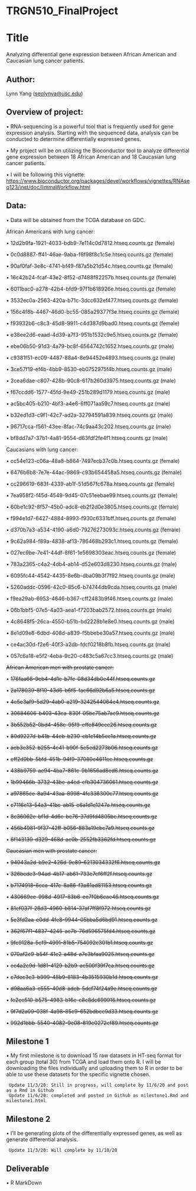 # TRGN510_FinalProject

# Title
Analyzing differential gene expression between African American and Caucasian lung cancer patients.

## Author: 
Lynn Yang (seolynya@usc.edu)

## Overview of project:
•	RNA-sequencing is a powerful tool that is frequently used for gene expression analysis. Starting with the sequenced data, analysis can be conducted to determine differentially expressed genes. 

•	My project will be on utilizing the Bioconductor tool to analyze differential gene expression between 18 African American and 18 Caucasian lung cancer patients.  

•	I will be following this vignette: https://www.bioconductor.org/packages/devel/workflows/vignettes/RNAseq123/inst/doc/limmaWorkflow.html

## Data:
•	Data will be obtained from the TCGA database on GDC.

African Americans with lung cancer: 

• 12d2b9fa-1921-4033-bdb9-7e114c0d7812.htseq.counts.gz (female)

• 0c0d8887-ff41-46ae-9aba-f6f98f8c1c5e.htseq.counts.gz (female)

• 90af0faf-3e8c-4741-bf49-f87a5b21d54c.htseq.counts.gz (female)

• 16c42b24-fcaf-43e2-8f52-d7488f82257b.htseq.counts.gz (female)

• 6011bac0-a278-42b4-bfd9-97f1b618926e.htseq.counts.gz (female)

• 3532ec0a-2563-420a-b71c-3dcc632ef477.htseq.counts.gz (female)

• 156c4f8b-4467-46d0-bc55-085a29377f3e.htseq.counts.gz (female)

• f93932b6-c8c3-45d8-9911-c4d387d9bad0.htseq.counts.gz (female)

• e38ee2d6-eaad-4d39-a7f3-951b1532c9e5.htseq.counts.gz (female)

• ebe06b50-91d3-4a79-bc8f-6564742c1652.htseq.counts.gz (male)

• c9381f51-ec09-4487-88a4-8e94452e4893.htseq.counts.gz (male)

• 3ce57f19-ef4b-4bb9-8530-eb0752975f4b.htseq.counts.gz (male)

• 2cea6dae-c807-428b-90c8-617b260d3975.htseq.counts.gz (male)

• f67ccdd6-1577-45fd-9e49-251b289d1179.htseq.counts.gz (male)

• ac5bc405-b210-4bf3-a4e6-6ff071aa59c7.htseq.counts.gz (male)

• b32ed1d3-c9f1-42c7-ad2a-32794591a839.htseq.counts.gz (male)

• 96717cca-f561-43ee-8fac-74c9aa43c202.htseq.counts.gz (male)

• bf8dd7a7-37b1-4a81-9554-d63fdf2fe4f1.htseq.counts.gz (male)

Caucasians with lung cancer:

• cc54e123-c06a-48a8-b864-7497ecb37c0b.htseq.counts.gz (female)

• 6476b6b8-7e7e-44ac-9869-c93b654458a5.htseq.counts.gz (female)

• cc296619-683f-4339-ab1f-51d567fc678a.htseq.counts.gz (female)

• 7ea958f2-f45d-4549-9d45-07c51eebae99.htseq.counts.gz (female)

• 60be1c92-8f57-45b0-adc8-eb2f2d0e3805.htseq.counts.gz (female)

• f994e1d7-6427-4884-8993-f930c6331bff.htseq.counts.gz (female)

• d370b7a3-a534-4190-a6d0-79276273093c.htseq.counts.gz (female)

• 9c62a984-f89a-4838-af13-786468b293c1.htseq.counts.gz (female)

• 027ec9be-7e41-44df-8f61-1e5698303eac.htseq.counts.gz (female)

• 783a2365-c4a2-4db4-ab14-d52e603d8230.htseq.counts.gz (male)

• 6095fc44-4542-4435-8e6b-dba09b3f7f92.htseq.counts.gz (male)

• 5260addc-0596-42c0-85c6-b74744db9cda.htseq.counts.gz (male)

• f9ea29ab-6953-4646-b367-cff2483b9f46.htseq.counts.gz (male)

• 06b1bbf5-07e5-4a03-aea1-f7203bab2572.htseq.counts.gz (male)

• 4c8648f5-26ca-4550-b51b-bd2228b1e8e0.htseq.counts.gz (male)

• 8e1d09e8-6dbd-408d-a839-f5bbebe30a57.htseq.counts.gz (male)

• ce4ac30d-f2e6-40f3-a2db-fdcf0218b8fb.htseq.counts.gz (male)

• 057c6a18-e5f2-4eba-9c20-c483c5a67cc3.htseq.counts.gz (male)

~~African American men with prostate cancer:~~
         
• ~~176faa66-9eb4-4d1e-b7fe-08d34db0e44f.htseq.counts.gz~~

•	~~2a178039-8f10-43d6-b6f5-fae66d92b6a5.htseq.counts.gz~~

•	~~4e5e3af9-5d29-4ab0-a219-3242544064e4.htseq.counts.gz~~

•	~~30684606-b403-43ca-830f-05bc75ab7ac9.htseq.counts.gz~~

•	~~3b552b52-0bd4-458c-95f9-effe849ecc26.htseq.counts.gz~~

•	~~80d9227d-b41b-44eb-b230-cb1c14b5ee1a.htseq.counts.gz~~

•	~~acb3e352-b255-4c41-b90f-5e5ed2273b06.htseq.counts.gz~~

•	~~eff2d9bb-5bfd-451b-94f9-37080e4611ec.htseq.counts.gz~~

•	~~438b9759-ae94-4ba7-861c-9b1656ad8ed6.htseq.counts.gz~~

•	~~1b99466b-3732-43be-a4cd-cfb304736061.htseq.counts.gz~~

•	~~a97865ce-8a94-43aa-8998-4fc336300c77.htseq.counts.gz~~

•	~~c7116e13-54a3-41bc-ab15-c6a1d1e1247a.htseq.counts.gz~~

• ~~8c36062e-bf1d-4d6c-be76-37d9fd4805bc.htseq.counts.gz~~

• ~~456b4981-9f37-42ff-b056-883a19ebc7a9.htseq.counts.gz~~

• ~~6f143139-d329-468d-ac0b-2552fb3362fd.htseq.counts.gz~~	

~~Caucasian men with prostate cancer:~~

•	 ~~94043a2d-b9e2-426d-9e89-6213034332f6.htseq.counts.gz~~

•	 ~~326bcde3-94ad-4b17-ab61-733e7cf6ff2f.htseq.counts.gz~~

•	 ~~b7174918-6cea-417e-8a86-f3a61ad81153.htseq.counts.gz~~

•	 ~~430669ee-998d-4917-83b6-ee7f0b6cae46.htseq.counts.gz~~

•	 ~~81ef037f-28d3-4960-b814-37af7ff8f972.htseq.counts.gz~~

•	 ~~5e3fd2aa-e0dd-4fe8-9944-05bba5d6bd91.htseq.counts.gz~~

•	 ~~362f67f1-4837-4245-ae7b-76d596575fd4.htseq.counts.gz~~

•	 ~~9fc9128a-5cf9-4991-81b5-754092c301b1.htseq.counts.gz~~

•	 ~~070af2c9-b54f-41e2-a48d-a7e3bfaa9025.htseq.counts.gz~~

•	 ~~ec4a2c9d-1d81-4129-b2b9-ac500f39f7ca.htseq.counts.gz~~

•	 ~~c7dec3e3-b999-48b9-8183-4b3515930b1d.htseq.counts.gz~~

•	 ~~d98aa6a3-c555-40d8-adcb-5dcf74f24a9e.htseq.counts.gz~~

•  ~~fe2ee510-b575-4983-b16e-c8c8dc699916.htseq.counts.gz~~	

• ~~9f7d2a09-038f-4a98-85c9-652bdbcc9d33.htseq.counts.gz~~

•	~~992d1bbb-5540-4082-9e08-819e0272cf89.htseq.counts.gz~~


## Milestone 1
•	My first milestone is to download 15 raw datasets in HT-seq format for each group (total 30) from TCGA and load them onto R. I will be downloading the files individually and uploading them to R in order to be able to use these datasets for the specific vignette chosen.
   
     Update 11/3/20: Still in progress, will complete by 11/6/20 and post as a Rmd in Github
     Update 11/6/20: completed and posted in Github as milestone1.Rmd and milestone1.html

## Milestone 2
•	I’ll be generating plots of the differentially expressed genes, as well as generate differential analysis.
    
     Update 11/3/20: Will complete by 11/10/20

## Deliverable
•	R MarkDown
